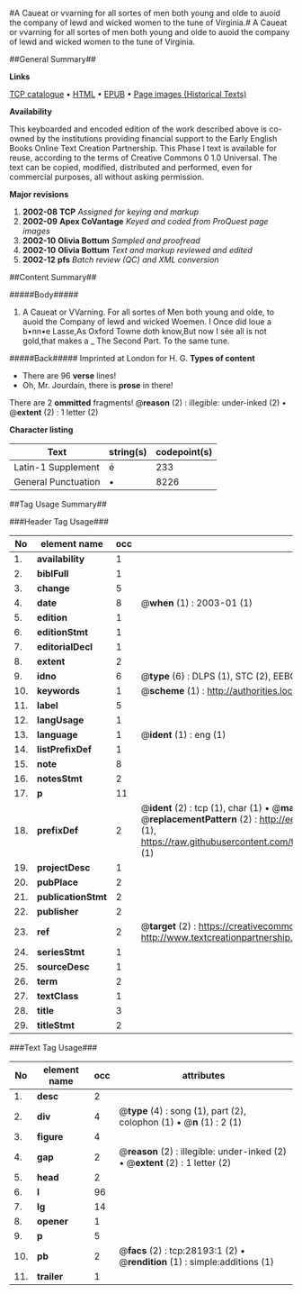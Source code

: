 #A Caueat or vvarning for all sortes of men both young and olde to auoid the company of lewd and wicked women to the tune of Virginia.#
A Caueat or vvarning for all sortes of men both young and olde to auoid the company of lewd and wicked women to the tune of Virginia.

##General Summary##

**Links**

[TCP catalogue](http://www.ota.ox.ac.uk/tcp/)  • 
[HTML](http://tei.it.ox.ac.uk/tcp/Texts-HTML/free/A18/A18259.html)  • 
[EPUB](http://tei.it.ox.ac.uk/tcp/Texts-EPUB/free/A18/A18259.epub) • 
[Page images (Historical Texts)](https://data.historicaltexts.jisc.ac.uk/view?pubId=eebo-33143047e&pageId=eebo-33143047e-28193-1)

**Availability**

This keyboarded and encoded edition of the
	       work described above is co-owned by the institutions
	       providing financial support to the Early English Books
	       Online Text Creation Partnership. This Phase I text is
	       available for reuse, according to the terms of Creative
	       Commons 0 1.0 Universal. The text can be copied,
	       modified, distributed and performed, even for
	       commercial purposes, all without asking permission.

**Major revisions**

1. __2002-08__ __TCP__ *Assigned for keying and markup*
1. __2002-09__ __Apex CoVantage__ *Keyed and coded from ProQuest page images*
1. __2002-10__ __Olivia Bottum__ *Sampled and proofread*
1. __2002-10__ __Olivia Bottum__ *Text and markup reviewed and edited*
1. __2002-12__ __pfs__ *Batch review (QC) and XML conversion*

##Content Summary##

#####Body#####

1. A Caueat or VVarning. For all sortes of Men both young and olde, to auoid the Company of lewd and wicked Woemen.
I Once did loue a b•nn•e Lasse,As Oxford Towne doth know,But now I sée all is not gold,that makes a 
    _ The Second Part. To the same tune.

#####Back#####
Imprinted at London for H. G.
**Types of content**

  * There are 96 **verse** lines!
  * Oh, Mr. Jourdain, there is **prose** in there!

There are 2 **ommitted** fragments! 
 @__reason__ (2) : illegible: under-inked (2)  •  @__extent__ (2) : 1 letter (2)

**Character listing**


|Text|string(s)|codepoint(s)|
|---|---|---|
|Latin-1 Supplement|é|233|
|General Punctuation|•|8226|

##Tag Usage Summary##

###Header Tag Usage###

|No|element name|occ|attributes|
|---|---|---|---|
|1.|__availability__|1||
|2.|__biblFull__|1||
|3.|__change__|5||
|4.|__date__|8| @__when__ (1) : 2003-01 (1)|
|5.|__edition__|1||
|6.|__editionStmt__|1||
|7.|__editorialDecl__|1||
|8.|__extent__|2||
|9.|__idno__|6| @__type__ (6) : DLPS (1), STC (2), EEBO-CITATION (1), OCLC (1), VID (1)|
|10.|__keywords__|1| @__scheme__ (1) : http://authorities.loc.gov/ (1)|
|11.|__label__|5||
|12.|__langUsage__|1||
|13.|__language__|1| @__ident__ (1) : eng (1)|
|14.|__listPrefixDef__|1||
|15.|__note__|8||
|16.|__notesStmt__|2||
|17.|__p__|11||
|18.|__prefixDef__|2| @__ident__ (2) : tcp (1), char (1)  •  @__matchPattern__ (2) : ([0-9\-]+):([0-9IVX]+) (1), (.+) (1)  •  @__replacementPattern__ (2) : http://eebo.chadwyck.com/downloadtiff?vid=$1&page=$2 (1), https://raw.githubusercontent.com/textcreationpartnership/Texts/master/tcpchars.xml#$1 (1)|
|19.|__projectDesc__|1||
|20.|__pubPlace__|2||
|21.|__publicationStmt__|2||
|22.|__publisher__|2||
|23.|__ref__|2| @__target__ (2) : https://creativecommons.org/publicdomain/zero/1.0/ (1), http://www.textcreationpartnership.org/docs/. (1)|
|24.|__seriesStmt__|1||
|25.|__sourceDesc__|1||
|26.|__term__|2||
|27.|__textClass__|1||
|28.|__title__|3||
|29.|__titleStmt__|2||


###Text Tag Usage###

|No|element name|occ|attributes|
|---|---|---|---|
|1.|__desc__|2||
|2.|__div__|4| @__type__ (4) : song (1), part (2), colophon (1)  •  @__n__ (1) : 2 (1)|
|3.|__figure__|4||
|4.|__gap__|2| @__reason__ (2) : illegible: under-inked (2)  •  @__extent__ (2) : 1 letter (2)|
|5.|__head__|2||
|6.|__l__|96||
|7.|__lg__|14||
|8.|__opener__|1||
|9.|__p__|5||
|10.|__pb__|2| @__facs__ (2) : tcp:28193:1 (2)  •  @__rendition__ (1) : simple:additions (1)|
|11.|__trailer__|1||
